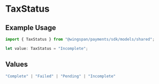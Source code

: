 # TaxStatus

## Example Usage

```typescript
import { TaxStatus } from "@wingspan/payments/sdk/models/shared";

let value: TaxStatus = "Incomplete";
```

## Values

```typescript
"Complete" | "Failed" | "Pending" | "Incomplete"
```